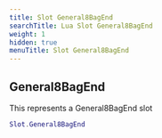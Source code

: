 ```yaml
---
title: Slot General8BagEnd
searchTitle: Lua Slot General8BagEnd
weight: 1
hidden: true
menuTitle: Slot General8BagEnd
---
```

## General8BagEnd

This represents a General8BagEnd slot
```lua
Slot.General8BagEnd
```